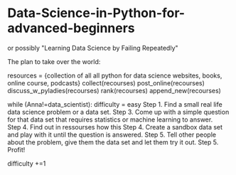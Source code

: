 # Data-Science-in-Python-for-advanced-beginners
 or possibly "Learning Data Science by Failing Repeatedly"
 
 The plan to take over the world:

resources = {collection of all all python for data science websites, books, online course, podcasts}
collect(recourses)
post_online(recourses)
discuss_w_pyladies(recourses)
rank(recourses)
append_new(recourses)

while (Anna!=data_scientist): 
   difficulty = easy
   Step 1. Find a small real life data science problem or a data set.
   Step 3. Come up with a simple question for that data set that requires statistics or machine learning to answer.  
   Step 4. Find out in ressourses how this 
   Step 4. Create a sandbox data set and play with it until the question is answered.
   Step 5. Tell other people about the problem, give them the data set and let them try it out.
   Step 5. Profit!
   
   difficulty +=1
